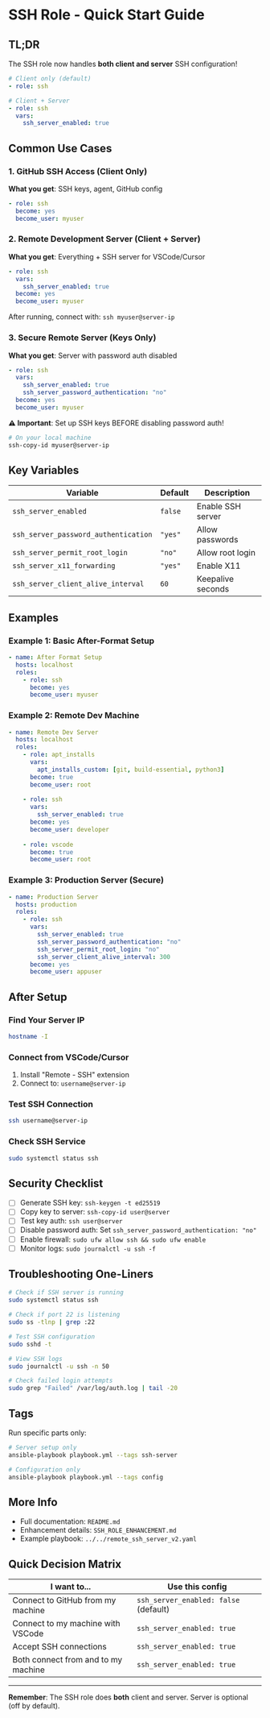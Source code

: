 # SSH Role - Quick Start Guide

## TL;DR

The SSH role now handles **both client and server** SSH configuration!

```yaml
# Client only (default)
- role: ssh

# Client + Server
- role: ssh
  vars:
    ssh_server_enabled: true
```

## Common Use Cases

### 1. GitHub SSH Access (Client Only)

**What you get**: SSH keys, agent, GitHub config

```yaml
- role: ssh
  become: yes
  become_user: myuser
```

### 2. Remote Development Server (Client + Server)

**What you get**: Everything + SSH server for VSCode/Cursor

```yaml
- role: ssh
  vars:
    ssh_server_enabled: true
  become: yes
  become_user: myuser
```

After running, connect with: `ssh myuser@server-ip`

### 3. Secure Remote Server (Keys Only)

**What you get**: Server with password auth disabled

```yaml
- role: ssh
  vars:
    ssh_server_enabled: true
    ssh_server_password_authentication: "no"
  become: yes
  become_user: myuser
```

**⚠️ Important**: Set up SSH keys BEFORE disabling password auth!

```bash
# On your local machine
ssh-copy-id myuser@server-ip
```

## Key Variables

| Variable | Default | Description |
|----------|---------|-------------|
| `ssh_server_enabled` | `false` | Enable SSH server |
| `ssh_server_password_authentication` | `"yes"` | Allow passwords |
| `ssh_server_permit_root_login` | `"no"` | Allow root login |
| `ssh_server_x11_forwarding` | `"yes"` | Enable X11 |
| `ssh_server_client_alive_interval` | `60` | Keepalive seconds |

## Examples

### Example 1: Basic After-Format Setup

```yaml
- name: After Format Setup
  hosts: localhost
  roles:
    - role: ssh
      become: yes
      become_user: myuser
```

### Example 2: Remote Dev Machine

```yaml
- name: Remote Dev Server
  hosts: localhost
  roles:
    - role: apt_installs
      vars:
        apt_installs_custom: [git, build-essential, python3]
      become: true
      become_user: root
    
    - role: ssh
      vars:
        ssh_server_enabled: true
      become: yes
      become_user: developer
    
    - role: vscode
      become: true
      become_user: root
```

### Example 3: Production Server (Secure)

```yaml
- name: Production Server
  hosts: production
  roles:
    - role: ssh
      vars:
        ssh_server_enabled: true
        ssh_server_password_authentication: "no"
        ssh_server_permit_root_login: "no"
        ssh_server_client_alive_interval: 300
      become: yes
      become_user: appuser
```

## After Setup

### Find Your Server IP

```bash
hostname -I
```

### Connect from VSCode/Cursor

1. Install "Remote - SSH" extension
2. Connect to: `username@server-ip`

### Test SSH Connection

```bash
ssh username@server-ip
```

### Check SSH Service

```bash
sudo systemctl status ssh
```

## Security Checklist

- [ ] Generate SSH key: `ssh-keygen -t ed25519`
- [ ] Copy key to server: `ssh-copy-id user@server`
- [ ] Test key auth: `ssh user@server`
- [ ] Disable password auth: Set `ssh_server_password_authentication: "no"`
- [ ] Enable firewall: `sudo ufw allow ssh && sudo ufw enable`
- [ ] Monitor logs: `sudo journalctl -u ssh -f`

## Troubleshooting One-Liners

```bash
# Check if SSH server is running
sudo systemctl status ssh

# Check if port 22 is listening
sudo ss -tlnp | grep :22

# Test SSH configuration
sudo sshd -t

# View SSH logs
sudo journalctl -u ssh -n 50

# Check failed login attempts
sudo grep "Failed" /var/log/auth.log | tail -20
```

## Tags

Run specific parts only:

```bash
# Server setup only
ansible-playbook playbook.yml --tags ssh-server

# Configuration only
ansible-playbook playbook.yml --tags config
```

## More Info

- Full documentation: `README.md`
- Enhancement details: `SSH_ROLE_ENHANCEMENT.md`
- Example playbook: `../../remote_ssh_server_v2.yaml`

## Quick Decision Matrix

| I want to... | Use this config |
|--------------|-----------------|
| Connect to GitHub from my machine | `ssh_server_enabled: false` (default) |
| Connect to my machine with VSCode | `ssh_server_enabled: true` |
| Accept SSH connections | `ssh_server_enabled: true` |
| Both connect from and to my machine | `ssh_server_enabled: true` |

---

**Remember**: The SSH role does **both** client and server. Server is optional (off by default).

